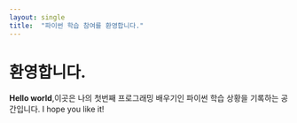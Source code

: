 ```yaml
---
layout: single
title:  "파이썬 학습 참여를 환영합니다."
---
```

# 환영합니다.
**Hello world**,이곳은 나의 첫번째 프로그래밍 배우기인 파이썬 학습 상황을 기록하는 공간입니다.
I hope you like it!
